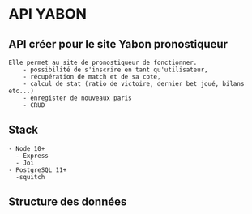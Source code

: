 # API YABON

## API créer pour le site Yabon pronostiqueur

    Elle permet au site de pronostiqueur de fonctionner.
        - possibilité de s'inscrire en tant qu'utilisateur,
        - récupération de match et de sa cote,
        - calcul de stat (ratio de victoire, dernier bet joué, bilans etc...)
        - enregister de nouveaux paris
        - CRUD

## Stack

    - Node 10+
      - Express
      - Joi
    - PostgreSQL 11+
      -squitch
  
## Structure des données

<mcd>

